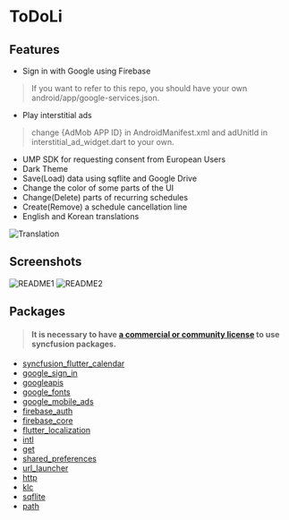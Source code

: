 # ToDoLi
## Features
* Sign in with Google using Firebase
> If you want to refer to this repo, you should have your own android/app/google-services.json.
* Play interstitial ads
> change {AdMob APP ID} in AndroidManifest.xml and adUnitId in interstitial_ad_widget.dart to your own.
* UMP SDK for requesting consent from European Users
* Dark Theme
* Save(Load) data using sqflite and Google Drive
* Change the color of some parts of the UI
* Change(Delete) parts of recurring schedules
* Create(Remove) a schedule cancellation line
* English and Korean translations

![Translation](https://github.com/YiJeongseop/ToDoLi/assets/112690335/9b0a98db-f916-4639-a279-c72933c1777c)

## Screenshots
![README1](https://github.com/YiJeongseop/ToDoLi/assets/112690335/1a2ccf84-3ee1-479e-8aa8-a7758becd7c4)
![README2](https://github.com/YiJeongseop/ToDoLi/assets/112690335/66cfd465-2a4c-4102-baee-90ec46fcf613)


## Packages
> #### It is necessary to have [a commercial or community license](https://www.syncfusion.com/products/communitylicense) to use syncfusion packages.
* [syncfusion_flutter_calendar](https://pub.dev/packages/syncfusion_flutter_calendar)
* [google_sign_in](https://pub.dev/packages/google_sign_in)
* [googleapis](https://pub.dev/packages/googleapis)
* [google_fonts](https://pub.dev/packages/google_fonts)
* [google_mobile_ads](https://pub.dev/packages/google_mobile_ads)
* [firebase_auth](https://pub.dev/packages/firebase_auth)
* [firebase_core](https://pub.dev/packages/firebase_core)
* [flutter_localization](https://pub.dev/packages/flutter_localization)
* [intl](https://pub.dev/packages/intl)
* [get](https://pub.dev/packages/get)
* [shared_preferences](https://pub.dev/packages/shared_preferences)
* [url_launcher](https://pub.dev/packages/url_launcher)
* [http](https://pub.dev/packages/http)
* [klc](https://pub.dev/packages/klc)
* [sqflite](https://pub.dev/packages/sqflite)
* [path](https://pub.dev/packages/path)
